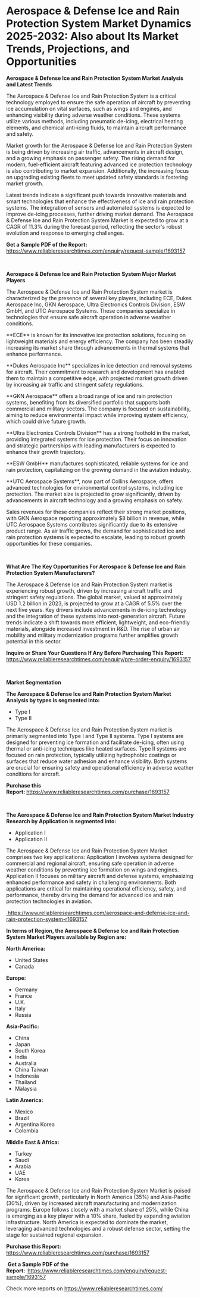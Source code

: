 <p><h1>Aerospace & Defense Ice and Rain Protection System Market Dynamics 2025-2032: Also about Its Market Trends, Projections, and Opportunities</h1></p><p><strong>Aerospace & Defense Ice and Rain Protection System Market Analysis and Latest Trends</strong></p>
<p><p>The Aerospace & Defense Ice and Rain Protection System is a critical technology employed to ensure the safe operation of aircraft by preventing ice accumulation on vital surfaces, such as wings and engines, and enhancing visibility during adverse weather conditions. These systems utilize various methods, including pneumatic de-icing, electrical heating elements, and chemical anti-icing fluids, to maintain aircraft performance and safety.</p><p>Market growth for the Aerospace & Defense Ice and Rain Protection System is being driven by increasing air traffic, advancements in aircraft design, and a growing emphasis on passenger safety. The rising demand for modern, fuel-efficient aircraft featuring advanced ice protection technology is also contributing to market expansion. Additionally, the increasing focus on upgrading existing fleets to meet updated safety standards is fostering market growth.</p><p>Latest trends indicate a significant push towards innovative materials and smart technologies that enhance the effectiveness of ice and rain protection systems. The integration of sensors and automated systems is expected to improve de-icing processes, further driving market demand. The Aerospace & Defense Ice and Rain Protection System Market is expected to grow at a CAGR of 11.3% during the forecast period, reflecting the sector's robust evolution and response to emerging challenges.</p></p>
<p><strong>Get a Sample PDF of the Report:&nbsp;</strong> <a href="https://www.reliableresearchtimes.com/enquiry/request-sample/1693157?utm_campaign=1940&utm_medium=2&utm_source=Github&utm_content=ia&utm_term=08012025&utm_id=aerospace-defense-ice-and-rain-protection-system">https://www.reliableresearchtimes.com/enquiry/request-sample/1693157</a></p>
<p>&nbsp;</p>
<p><strong>Aerospace & Defense Ice and Rain Protection System Major Market Players</strong></p>
<p><p>The Aerospace & Defense Ice and Rain Protection System market is characterized by the presence of several key players, including ECE, Dukes Aerospace Inc, GKN Aerospace, Ultra Electronics Controls Division, ESW GmbH, and UTC Aerospace Systems. These companies specialize in technologies that ensure safe aircraft operation in adverse weather conditions.</p><p>**ECE** is known for its innovative ice protection solutions, focusing on lightweight materials and energy efficiency. The company has been steadily increasing its market share through advancements in thermal systems that enhance performance.</p><p>**Dukes Aerospace Inc** specializes in ice detection and removal systems for aircraft. Their commitment to research and development has enabled them to maintain a competitive edge, with projected market growth driven by increasing air traffic and stringent safety regulations.</p><p>**GKN Aerospace** offers a broad range of ice and rain protection systems, benefiting from its diversified portfolio that supports both commercial and military sectors. The company is focused on sustainability, aiming to reduce environmental impact while improving system efficiency, which could drive future growth.</p><p>**Ultra Electronics Controls Division** has a strong foothold in the market, providing integrated systems for ice protection. Their focus on innovation and strategic partnerships with leading manufacturers is expected to enhance their growth trajectory.</p><p>**ESW GmbH** manufactures sophisticated, reliable systems for ice and rain protection, capitalizing on the growing demand in the aviation industry.</p><p>**UTC Aerospace Systems**, now part of Collins Aerospace, offers advanced technologies for environmental control systems, including ice protection. The market size is projected to grow significantly, driven by advancements in aircraft technology and a growing emphasis on safety.</p><p>Sales revenues for these companies reflect their strong market positions, with GKN Aerospace reporting approximately $8 billion in revenue, while UTC Aerospace Systems contributes significantly due to its extensive product range. As air traffic grows, the demand for sophisticated ice and rain protection systems is expected to escalate, leading to robust growth opportunities for these companies.</p></p>
<p>&nbsp;</p>
<p><strong>What Are The Key Opportunities For Aerospace & Defense Ice and Rain Protection System Manufacturers?</strong></p>
<p><p>The Aerospace & Defense Ice and Rain Protection System market is experiencing robust growth, driven by increasing aircraft traffic and stringent safety regulations. The global market, valued at approximately USD 1.2 billion in 2023, is projected to grow at a CAGR of 5.5% over the next five years. Key drivers include advancements in de-icing technology and the integration of these systems into next-generation aircraft. Future trends indicate a shift towards more efficient, lightweight, and eco-friendly materials, alongside increased investment in R&D. The rise of urban air mobility and military modernization programs further amplifies growth potential in this sector.</p></p>
<p><strong>Inquire or Share Your Questions If Any Before Purchasing This Report:</strong> <a href="https://www.reliableresearchtimes.com/enquiry/pre-order-enquiry/1693157?utm_campaign=1940&utm_medium=2&utm_source=Github&utm_content=ia&utm_term=08012025&utm_id=aerospace-defense-ice-and-rain-protection-system">https://www.reliableresearchtimes.com/enquiry/pre-order-enquiry/1693157</a></p>
<p>&nbsp;</p>
<p><strong>Market Segmentation</strong></p>
<p><strong>The Aerospace & Defense Ice and Rain Protection System Market Analysis by types is segmented into:</strong></p>
<p><ul><li>Type I</li><li>Type II</li></ul></p>
<p><p>The Aerospace & Defense Ice and Rain Protection System market is primarily segmented into Type I and Type II systems. Type I systems are designed for preventing ice formation and facilitate de-icing, often using thermal or anti-icing techniques like heated surfaces. Type II systems are focused on rain protection, typically utilizing hydrophobic coatings or surfaces that reduce water adhesion and enhance visibility. Both systems are crucial for ensuring safety and operational efficiency in adverse weather conditions for aircraft.</p></p>
<p><strong>Purchase this Report:&nbsp;</strong><a href="https://www.reliableresearchtimes.com/purchase/1693157?utm_campaign=1940&utm_medium=2&utm_source=Github&utm_content=ia&utm_term=08012025&utm_id=aerospace-defense-ice-and-rain-protection-system">https://www.reliableresearchtimes.com/purchase/1693157</a></p>
<p>&nbsp;</p>
<p><strong>The Aerospace & Defense Ice and Rain Protection System Market Industry Research by Application is segmented into:</strong></p>
<p><ul><li>Application I</li><li>Application II</li></ul></p>
<p><p>The Aerospace & Defense Ice and Rain Protection System Market comprises two key applications: Application I involves systems designed for commercial and regional aircraft, ensuring safe operation in adverse weather conditions by preventing ice formation on wings and engines. Application II focuses on military aircraft and defense systems, emphasizing enhanced performance and safety in challenging environments. Both applications are critical for maintaining operational efficiency, safety, and performance, thereby driving the demand for advanced ice and rain protection technologies in aviation.</p></p>
<p><a href="https://www.reliableresearchtimes.com/aerospace-and-defense-ice-and-rain-protection-system-r1693157?utm_campaign=1940&utm_medium=2&utm_source=Github&utm_content=ia&utm_term=08012025&utm_id=aerospace-defense-ice-and-rain-protection-system">&nbsp;https://www.reliableresearchtimes.com/aerospace-and-defense-ice-and-rain-protection-system-r1693157</a></p>
<p><strong>In terms of Region, the Aerospace & Defense Ice and Rain Protection System Market Players available by Region are:</strong></p>
<p>
    <p> <strong> North America: </strong>
        <ul>
            <li>United States</li>
            <li>Canada</li>
        </ul>
        </p> 
    <p> <strong> Europe: </strong>
        <ul>
            <li>Germany</li>
            <li>France</li>
            <li>U.K.</li>
            <li>Italy</li>
            <li>Russia</li>
        </ul>
        </p> 
    <p> <strong> Asia-Pacific: </strong>
        <ul>
            <li>China</li>
            <li>Japan</li>
            <li>South Korea</li>
            <li>India</li>
            <li>Australia</li>
            <li>China Taiwan</li>
            <li>Indonesia</li>
            <li>Thailand</li>
            <li>Malaysia</li>
        </ul>
        </p> 
    <p> <strong> Latin America: </strong>
        <ul>
            <li>Mexico</li>
            <li>Brazil</li>
            <li>Argentina Korea</li>
            <li>Colombia</li>
        </ul>
        </p> 
    <p> <strong> Middle East & Africa: </strong>
        <ul>
            <li>Turkey</li>
            <li>Saudi</li>
            <li>Arabia</li>
            <li>UAE</li>
            <li>Korea</li>
        </ul>
    </p>
    </p>
<p><p>The Aerospace & Defense Ice and Rain Protection System Market is poised for significant growth, particularly in North America (35%) and Asia-Pacific (30%), driven by increased aircraft manufacturing and modernization programs. Europe follows closely with a market share of 25%, while China is emerging as a key player with a 10% share, fueled by expanding aviation infrastructure. North America is expected to dominate the market, leveraging advanced technologies and a robust defense sector, setting the stage for sustained regional expansion.</p></p>
<p><strong>Purchase this Report: </strong><a href="https://www.reliableresearchtimes.com/purchase/1693157?utm_campaign=1940&utm_medium=2&utm_source=Github&utm_content=ia&utm_term=08012025&utm_id=aerospace-defense-ice-and-rain-protection-system">https://www.reliableresearchtimes.com/purchase/1693157</a></p>
<p>&nbsp;<strong>Get a Sample PDF of the Report:&nbsp;&nbsp;</strong><a href="https://www.reliableresearchtimes.com/enquiry/request-sample/1693157?utm_campaign=1940&utm_medium=2&utm_source=Github&utm_content=ia&utm_term=08012025&utm_id=aerospace-defense-ice-and-rain-protection-system">https://www.reliableresearchtimes.com/enquiry/request-sample/1693157</a></p>
<p><strong></strong></p>
<p>Check more reports on <a href="https://www.reliableresearchtimes.com/?utm_campaign=1940&utm_medium=2&utm_source=Github&utm_content=ia&utm_term=08012025&utm_id=aerospace-defense-ice-and-rain-protection-system">https://www.reliableresearchtimes.com/</a></p>